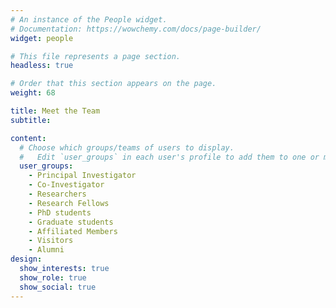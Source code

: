 ```yaml
---
# An instance of the People widget.
# Documentation: https://wowchemy.com/docs/page-builder/
widget: people

# This file represents a page section.
headless: true

# Order that this section appears on the page.
weight: 68

title: Meet the Team
subtitle:

content:
  # Choose which groups/teams of users to display.
  #   Edit `user_groups` in each user's profile to add them to one or more of these groups.
  user_groups:
    - Principal Investigator 
    - Co-Investigator
    - Researchers
    - Research Fellows
    - PhD students
    - Graduate students
    - Affiliated Members
    - Visitors
    - Alumni
design:
  show_interests: true
  show_role: true
  show_social: true
---
```

